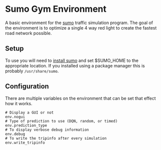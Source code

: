 # Sumo Gym Environment

A basic environment for the [sumo](http://sumo.dlr.de/wiki/Simulation_of_Urban_MObility_-_Wiki) traffic simulation program. The goal
of the environment is to optimize a single 4 way red light to create
the fastest road network possible.


## Setup

To use you will need to [install sumo](http://sumo.dlr.de/wiki/Installing) and set $SUMO_HOME to the
appropriate location. If you installed using a package manager this is
probably `/usr/share/sumo`.


## Configuration

There are multiple variables on the environment that can be set that
effect how it works.

```
# Display a GUI or not
env.nogui
# Type of prediction to use (DQN, random, or timed)
env.prediction_type
# To display verbose debug information
env.debug
# To write the tripinfo after every simulation
env.write_tripinfo
```